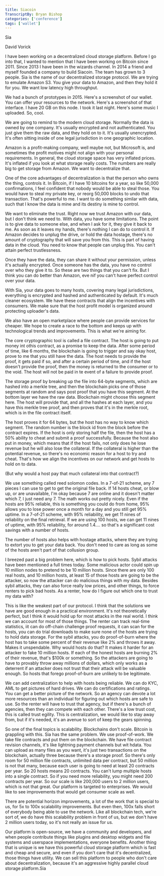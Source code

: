 ```yaml
---
title: Siacoin
TranscriptBy: Bryan Bishop
categories: ['conference']
tags: ['wallet']
---
```


Sia

David Vorick

I have been working on a decentralized cloud storage platform. Before I go into that, I wanted to mention that I have been working on Bitcoin since 2011. Since 2013 I have been in the wizards channel. In 2014 a friend and myself founded a company to build Siacoin. The team has grown to 3 people. Sia is the name of our decentralized storage protocol. We are trying to emulate Amazon S3. You give your data to Amazon, and then they hold it for you. We want low latency high throughput.

We had a bunch of prototypes in 2015. Here's a screenshot of our wallet. You can offer your resources to the network. Here's a screenshot of that interface. I have 20 GB on this node. I took it last night. Here's some music I uploaded. So, cool.

We are going to remind to the modern cloud storage. Normally the data is owned by one company. It's usually encrypted and not authenticated. You just give them the raw data, and they hold on to it. It's usually unencrypted. It's often sitting inside of one legal jurisdiction in one geographic location.

Amazon is a profit-making company, well maybe not, but Microsoft is, and sometimes the profit motives might not align with your personal requirements. In general, the cloud storage space has very inflated prices. It's inflated if you look at what storage really costs. The numbers are really big to get storage from Amazon. We want to decentralize that.

One of the core advantages of decentralization is that the person who owns the thing, controls it. In Bitcoin, if I have 10 bitcoins for a year, so like 50,000 confirmations, I feel confident that nobody would be able to steal those. You would have to steal my private key, or reorg 50,000 blocks to undo that transaction. That's powerful to me. I want to do something similar with data, such that I know the data is mine and its destiny is mine to control.

We want to eliminate the trust. Right now we trust Amazon with our data, but I don't think we need to. With data, you have some limitations. The point is to give data to someone else, and when I ask for it, they give it back to me. As soon as it leaves my hands, there's nothing I can do to control it. If Amazon decides to unplug the drive, or hold the data hostage, there's no amount of cryptography that will save you from this. This is part of having data in the cloud. You need to know that people can unplug this. You can't attain perfect trustlessness.

Once they have the data, they can share it without your permission, unless it's actually encrypted. Once someone has the data, you have no control over who they give it to. So these are two things that you can't fix. But I think you can do better than Amazon, eve nif you can't have perfect control over your data.

With Sia, your data goes to many hosts, covering many legal jurisdictions, everything is encrypted and hashed and authenticated by default. It's much cleaner ecosystem. We have these contracts that align the incentives with consumers. We make sure that the host profit model is organized around protecting uploader's data.

We also have an open marketplace where people can provide services for cheaper. We hope to create a race to the bottom and keeps up with technological trends and improvements. This is what we're aiming for.

The core cryptographic tool is called a file contract. The host is going to put money int othis contract, as a promise to keep the data. After some period of time, like 6 months, the blockchain is going to trigger and say okay host, prove to me that you still have the data. The host needs to provide the proof, it gets paid if so, and after a certain period of time, and if the host doesn't provide the proof, then the money is returned to the consumer or to the void. The host will not be paid in te event of a failure to provide proof.

The storage proof by breaking up the file into 64-byte segments, which are hashed into a merkle tree, and then the blockchain picks one of those segments at random and says post proof that you have this segment. At the bottom layer we have the raw data. Blockchain might choose this segment here. The host will provide that, and all the hashes at each layer, and you have this merkle tree proof, and then proves that it's in the merkle root, which is in the file contract itself.

The host proves it for 64 bytes, but the host has no way to know which segment. The random number is the block id from the block before the contract expires. If the host is only storing half the file, then the host has a 50% ability to cheat and submit a proof successfully. Because the host also put in money, which means that if the host fails, not only does he lose revenue but he will also lose the collateral. If the collateral is higher than the potential revenue, so there's no economic reason for a host to try and cheat. That's how we align the incentives on our network and get hosts to hold on to data.

(But why would a host pay that much collateral into that contract?)

We use something called reed solomon codes. In a 7-of-21 scheme, any 7 pieces I can use to get to get the original file back. If 14 hosts cheat, or blow up, or are unavailable, I'm okay because 7 are online and it doesn't matter which 7, I just need any 7. The math works out pretty nicely. Even if the hosts are 95% reliable, this is something you could do from home, 95% allows you to lose power once a month for a day and you still get 95% uptime. In a 7-of-21 scheme, with 95% reliability, we get 11 nines of reliability on the final retrieval. If we are using 100 hosts, we can get 11 nines of uptime, with 95% reliability, for around 1.4.... so that's a significant cost savings with a number of hosts.

The number of hosts also helps with hostage attacks, where they are trying to extort you to get your data back. You don't need to care as long as some of the hosts aren't part of that collusion group.

I breezed past a big problem here, which is how to pick hosts. Sybil attacks have been mentioned a full times today. Some malicious actor could spin up 10 million nodes to pretend to be 10 million hosts. Since there are only 100 real hosts, and 10 million hosts, at least 15 of those hosts are going to be the attacker, so now the attacker can do malicious things with my data. Besides sybil attacks, they can also force really low prices, and other things, to force renters to pick bad hosts. As a renter, how do I figure out which one to trust my data with?

This is like the weakest part of our protocol. I think that the solutions we have are good enough in a practical environment. It's not theoretically perfect, but I think it would hold up for most attacks in the real world. I think we can account for most of those things. The renter can track real-time statistics, iit can do off-chain challenge proof requests, it can scan for the hosts, you can do trial downloads to make sure none of the hosts are trying to hold data storage. For the sybil attacks, you do proof-of-burn where the host has to take some percent of their revenue like 2% and throws it away. Makes it unspendable. Why would hosts do that? It makes it harder for an attacker to fake 10 million hosts. If each of the honest hosts are burning 2% of their revenue, that's $100k or something. So the attackers are going to have to provably throw away millions of dollars, which only works as a deterrent if an attacker does not trust that their attack will be valuable enough. So hosts that forego proof-of-burn are unlikely to be legitimate.

We can add centralization to help with hosts being reliable. We can do KYC, AML to get pictures of hard drives. We can do certifications and ratings. You can get a better picture of the network. So an agency can devote a lot more resources than an individual for figuring out which hosts are safe to use. So the renter will have to trust that agency, but if there's a bunch of agencies, then they can compete with each other. There's a low trust cost, this is called trust egility. This is centralization, we would like to stay away from, but if it's needed, it's an avenue to sort of keep the gears spinning.

So one of the final topics is scalability. Blockchains don't scale. Bitcoin is grappling with this. Sia has the same problem. We use proof-of-work. We take file contracts and put them on the blockchain. We have file contract revision channels, it's like lightning payment channels but wit hdata. You can upload as many files as you want, it's just two transactions on the blockchain, actually three because there's a storage proof. So there's only room for 50 million file contracts, unlimited data per contract, but 50 million is not that many, because each user is going to need at least 20 contracts per year. So 20 hosts means 20 contracts. You can't lump multiple hosts into a single contract. So if you need more reliability, you might need 200 contracts per year. So our scale is like 200,000 users to 2 million users, which is not that great. Our platform is targeted to enterprises. We would like to see improvements that would get consumer scale as well.

There are potential horizon improvements, a lot of the work that is special to us, for 5x to 100x scalability improvements. But even then, 100x falls short of everybody being able to use the network. Like all blockchain tech, we're sort of, we do have this scalability problem in front of us, but we don't have 2 million users today, so it's not really an issue for us.

Our platform is open-source, we have a community and developers, and when people contribute things like plugins and desktop widgets and file systems and userspace implementations, everyone benefits. Another thing that is unique is we have this powerful cloud storage platform which is fast and cheap and secure, and even if you don't care that it's decentralized, those things have utility. We can sell this platform to people who don't care about decentralization, because it's an aggressive highly parallel cloud storage platform.Sia
